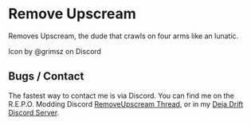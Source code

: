 # Remove Upscream
Removes Upscream, the dude that crawls on four arms like an lunatic.

Icon by @grimsz on Discord

## Bugs / Contact
The fastest way to contact me is via Discord.
You can find me on the R.E.P.O. Modding Discord [RemoveUpscream Thread](https://discord.com/channels/1344557689979670578/1347392569755303988),
or in my [Deja Drift Discord Server](https://discord.gg/yKwt2AWcGF).

